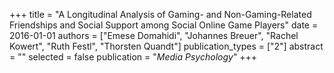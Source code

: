 +++
title = "A Longitudinal Analysis of Gaming- and Non-Gaming-Related Friendships and Social Support among Social Online Game Players"
date = 2016-01-01
authors = ["Emese Domahidi", "Johannes Breuer", "Rachel Kowert", "Ruth Festl", "Thorsten Quandt"]
publication_types = ["2"]
abstract = ""
selected = false
publication = "*Media Psychology*"
+++

